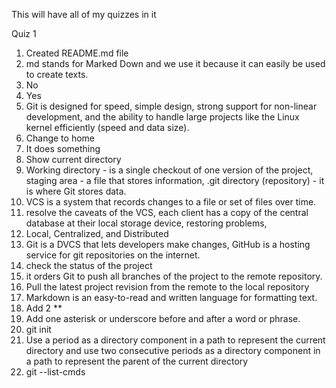 This will have all of my quizzes in it  
  
Quiz 1  
1. Created README.md file  
2. md stands for Marked Down and we use it because it can easily be used to create texts.  
3. No   
4. Yes  
5. Git is designed for speed, simple design, strong support for non-linear development, and the ability to handle large projects like the Linux kernel efficiently (speed and data size).  
6. Change to home  
7. It does something  
8. Show current directory  
9. Working directory - is a single checkout of one version of the project, staging area - a file that stores information, .git directory (repository) - it is where Git stores data.  
10. VCS is a system that records changes to a file or set of files over time.
11. resolve the caveats of the VCS, each client has a copy of the central database at their local storage device, restoring problems,
12. Local, Centralized, and Distributed  
13. Git is a DVCS that lets developers make changes, GitHub is a hosting service for git repositories on the internet.  
14. check the status of the project  
15. it orders Git to push all branches of the project to the remote repository.  
16. Pull the latest project revision from the remote to the local repository  
17. Markdown is an easy-to-read and written language for formatting text.  
18. Add 2 **  
19. Add one asterisk or underscore before and after a word or phrase.
20. git init
21. Use a period as a directory component in a path to represent the current directory and use two consecutive periods as a directory component in a path to represent the parent of the current directory  
24. git --list-cmds  

